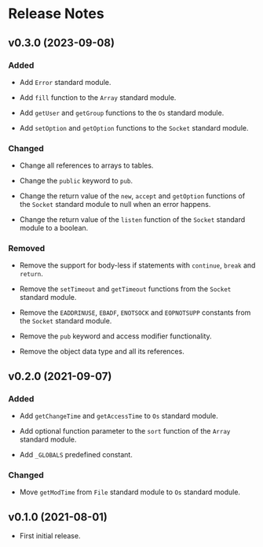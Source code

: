 # Release Notes

## v0.3.0 (2023-09-08)

### Added

- Add `Error` standard module.

- Add `fill` function to the `Array` standard module.

- Add `getUser` and `getGroup` functions to the `Os` standard module.

- Add `setOption` and `getOption` functions to the `Socket` standard module.

### Changed

- Change all references to arrays to tables.

- Change the `public` keyword to `pub`.

- Change the return value of the `new`, `accept` and `getOption` functions of the `Socket` standard module to null when an error happens.

- Change the return value of the `listen` function of the `Socket` standard module to a boolean.

### Removed

- Remove the support for body-less if statements with `continue`, `break` and `return`.

- Remove the `setTimeout` and `getTimeout` functions from the `Socket` standard module.

- Remove the `EADDRINUSE`, `EBADF`, `ENOTSOCK` and `EOPNOTSUPP` constants from the `Socket` standard module.

- Remove the `pub` keyword and access modifier functionality.

- Remove the object data type and all its references.

## v0.2.0 (2021-09-07)

### Added

- Add `getChangeTime` and `getAccessTime` to `Os` standard module.

- Add optional function parameter to the `sort` function of the `Array` standard module.

- Add `_GLOBALS` predefined constant.

### Changed

- Move `getModTime` from `File` standard module to `Os` standard module.

## v0.1.0 (2021-08-01)

- First initial release.
